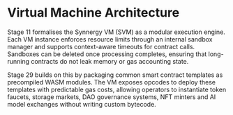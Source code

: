 # Virtual Machine Architecture

Stage 11 formalises the Synnergy VM (SVM) as a modular execution engine. Each VM instance enforces resource limits through an internal sandbox manager and supports context-aware timeouts for contract calls. Sandboxes can be deleted once processing completes, ensuring that long-running contracts do not leak memory or gas accounting state.

Stage 29 builds on this by packaging common smart contract templates as
precompiled WASM modules. The VM exposes opcodes to deploy these templates with
predictable gas costs, allowing operators to instantiate token faucets, storage
markets, DAO governance systems, NFT minters and AI model exchanges without
writing custom bytecode.
